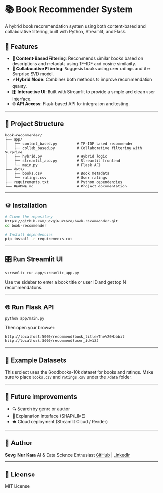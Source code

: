 # 📚 Book Recommender System

A hybrid book recommendation system using both content-based and collaborative filtering, built with Python, Streamlit, and Flask.

## 🚀 Features

* 📖 **Content-Based Filtering**: Recommends similar books based on descriptions and metadata using TF-IDF and cosine similarity.
* 🤝 **Collaborative Filtering**: Suggests books using user ratings and the Surprise SVD model.
* ⚡ **Hybrid Mode**: Combines both methods to improve recommendation quality.
* 🎛 **Interactive UI**: Built with Streamlit to provide a simple and clean user interface.
* 🌐 **API Access**: Flask-based API for integration and testing.

---

## 📂 Project Structure

```
book-recommender/
├── app/
│   ├── content_based.py         # TF-IDF based recommender
│   ├── collab_based.py          # Collaborative filtering with Surprise
│   ├── hybrid.py                # Hybrid logic
│   ├── streamlit_app.py         # Streamlit frontend
│   └── main.py                  # Flask API
├── data/
│   ├── books.csv                # Book metadata
│   └── ratings.csv              # User ratings
├── requirements.txt             # Python dependencies
└── README.md                    # Project documentation
```

---

## ⚙️ Installation

```bash
# Clone the repository
https://github.com/SevgiNurKara/book-recommender.git
cd book-recommender

# Install dependencies
pip install -r requirements.txt
```

---

## 🎛 Run Streamlit UI

```bash
streamlit run app/streamlit_app.py
```

Use the sidebar to enter a book title or user ID and get top N recommendations.

---

## 🌐 Run Flask API

```bash
python app/main.py
```

Then open your browser:

```
http://localhost:5000/recommend?book_title=The%20Hobbit
http://localhost:5000/recommend?user_id=123
```

---

## 🧪 Example Datasets

This project uses the [Goodbooks-10k dataset](https://github.com/zygmuntz/goodbooks-10k) for books and ratings.
Make sure to place `books.csv` and `ratings.csv` under the `/data` folder.

---

## 🧠 Future Improvements

* 🔍 Search by genre or author
* 🧾 Explanation interface (SHAP/LIME)
* ☁️ Cloud deployment (Streamlit Cloud / Render)

---

## 👤 Author

**Sevgi Nur Kara**
AI & Data Science Enthusiast
[GitHub](https://github.com/SevgiNurKARA) | [LinkedIn](https://linkedin.com/in/sevginurkara)

---

## 📜 License

MIT License
